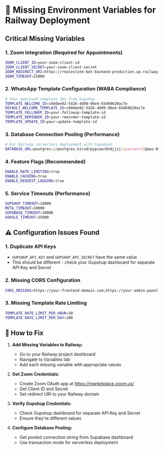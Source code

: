 # 🚨 Missing Environment Variables for Railway Deployment

## Critical Missing Variables

### **1. Zoom Integration (Required for Appointments)**
```bash
ZOOM_CLIENT_ID=your-zoom-client-id
ZOOM_CLIENT_SECRET=your-zoom-client-secret
ZOOM_REDIRECT_URI=https://realestate-bot-backend-production.up.railway.app/api/auth/zoom/callback
ZOOM_TIMEOUT=15000
```

### **2. WhatsApp Template Configuration (WABA Compliance)**
```bash
# Your approved template IDs from Gupshup
TEMPLATE_WELCOME_ID=c60dee92-5426-4890-96e4-65469620ac7e
DEFAULT_WELCOME_TEMPLATE_ID=c60dee92-5426-4890-96e4-65469620ac7e
TEMPLATE_FOLLOWUP_ID=your-followup-template-id
TEMPLATE_REMINDER_ID=your-reminder-template-id
TEMPLATE_UPDATE_ID=your-update-template-id
```

### **3. Database Connection Pooling (Performance)**
```bash
# For Railway serverless deployment with Supabase
DATABASE_URL=postgres://postgres.kirudrpypiawrbhdjjzj:[password]@aws-0-ap-southeast-1.pooler.supabase.com:6543/postgres
```

### **4. Feature Flags (Recommended)**
```bash
ENABLE_RATE_LIMITING=true
ENABLE_CACHING=true
ENABLE_REQUEST_LOGGING=true
```

### **5. Service Timeouts (Performance)**
```bash
GUPSHUP_TIMEOUT=10000
META_TIMEOUT=10000
SUPABASE_TIMEOUT=10000
GOOGLE_TIMEOUT=15000
```

## ⚠️ Configuration Issues Found

### **1. Duplicate API Keys**
- `GUPSHUP_API_KEY` and `GUPSHUP_API_SECRET` have the same value
- This should be different - check your Gupshup dashboard for separate API Key and Secret

### **2. Missing CORS Configuration**
```bash
CORS_ORIGINS=https://your-frontend-domain.com,https://your-admin-panel.com
```

### **3. Missing Template Rate Limiting**
```bash
TEMPLATE_RATE_LIMIT_PER_HOUR=50
TEMPLATE_RATE_LIMIT_PER_DAY=200
```

## 🔧 How to Fix

1. **Add Missing Variables to Railway:**
   - Go to your Railway project dashboard
   - Navigate to Variables tab
   - Add each missing variable with appropriate values

2. **Get Zoom Credentials:**
   - Create Zoom OAuth app at https://marketplace.zoom.us/
   - Get Client ID and Secret
   - Set redirect URI to your Railway domain

3. **Verify Gupshup Credentials:**
   - Check Gupshup dashboard for separate API Key and Secret
   - Ensure they're different values

4. **Configure Database Pooling:**
   - Get pooled connection string from Supabase dashboard
   - Use transaction mode for serverless deployment
